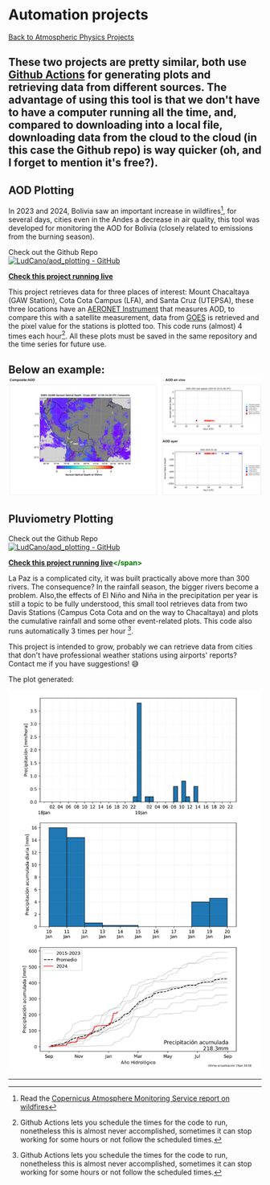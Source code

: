 # Automation projects

[Back to Atmospheric Physics Projects](../atmosindex)

These two projects are pretty similar, both use [Github Actions](https://github.com/features/actions) for generating plots and retrieving data from different sources. The advantage of using this tool is that we don't have to have a computer running all the time, and, compared to downloading into a local file, downloading data from the cloud to the cloud (in this case the Github repo) is way quicker (oh, and I forget to mention it's free?).
---
## AOD Plotting
In 2023 and 2024, Bolivia saw an important increase in wildfires[^1], for several days, cities even in the Andes a decrease in air quality, this tool was developed for monitoring the AOD for Bolivia (closely related to emissions from the burning season).

Check out the Github Repo  
[![LudCano/aod_plotting - GitHub](https://gh-card.dev/repos/LudCano/aod_plotting.svg)](https://github.com/LudCano/aod_plotting)

**<span style="color: green;">[Check this project running live](https://ludcano.github.io/aod_plotting/)</span>**

This project retrieves data for three places of interest: Mount Chacaltaya (GAW Station), Cota Cota Campus (LFA), and Santa Cruz (UTEPSA), these three locations have an [AERONET Instrument](https://aeronet.gsfc.nasa.gov) that measures AOD, to compare this with a satellite measurement, data from [GOES](https://www.star.nesdis.noaa.gov/goes/index.php) is retrieved and the pixel value for the stations is plotted too. This code runs (almost) 4 times each hour[^2].
All these plots must be saved in the same repository and the time series for future use.

Below an example:
![Example for this project running](images/example_aod_plotting.png)
---
## Pluviometry Plotting
Check out the Github Repo  
[![LudCano/aod_plotting - GitHub](https://gh-card.dev/repos/LudCano/aod_plotting.svg)](https://github.com/LudCano/aod_plotting)

**<span style="color: green;">[Check this project running live]([https://ludcano.github.io/aod_plotting/](https://github.com/LudCano/pluvio-plots/blob/main/plot_all_cotacota.png?raw=true))</span>**

La Paz is a complicated city, it was built practically above more than 300 rivers. The consequence? In the rainfall season, the bigger rivers become a problem. Also,the  effects of El Niño and Niña in the precipitation per year is still a topic to be fully understood, this small tool retrieves data from two Davis Stations (Campus Cota Cota and on the way to Chacaltaya) and plots the cumulative rainfall and some other event-related plots. This code also runs automatically 3 times per hour [^2].

This project is intended to grow, probably we can retrieve data from cities that don't have professional weather stations using airports' reports? Contact me if you have suggestions! :sweat_smile:

The plot generated:

![Example of plot](images/pluvio_example.png)

---
[^1]: Read the [Copernicus Atmosphere Monitoring Service report on wildfires](https://atmosphere.copernicus.eu/cams-global-wildfires-review-2024-harsh-year-americas)
[^2]: Github Actions lets you schedule the times for the code to run, nonetheless this is almost never accomplished, sometimes it can stop working for some hours or not follow the scheduled times.
